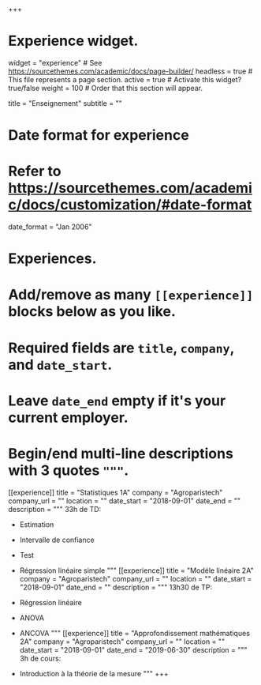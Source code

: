 +++
# Experience widget.
widget = "experience"  # See https://sourcethemes.com/academic/docs/page-builder/
headless = true  # This file represents a page section.
active = true  # Activate this widget? true/false
weight = 100  # Order that this section will appear.

title = "Enseignement"
subtitle = ""

# Date format for experience
#   Refer to https://sourcethemes.com/academic/docs/customization/#date-format
date_format = "Jan 2006"

# Experiences.
#   Add/remove as many `[[experience]]` blocks below as you like.
#   Required fields are `title`, `company`, and `date_start`.
#   Leave `date_end` empty if it's your current employer.
#   Begin/end multi-line descriptions with 3 quotes `"""`.
[[experience]]
  title = "Statistiques 1A"
  company = "Agroparistech"
  company_url = ""
  location = ""
  date_start = "2018-09-01"
  date_end = ""
  description = """
  33h de TD:
  
  * Estimation
  * Intervalle de confiance
  * Test
  * Régression linéaire simple
  """
[[experience]]
  title = "Modéle linéaire 2A"
  company = "Agroparistech"
  company_url = ""
  location = ""
  date_start = "2018-09-01"
  date_end = ""
  description = """
  13h30 de TP:
  
  * Régression linéaire
  * ANOVA
  * ANCOVA
  """
[[experience]]
  title = "Approfondissement mathématiques 2A"
  company = "Agroparistech"
  company_url = ""
  location = ""
  date_start = "2018-09-01"
  date_end = "2019-06-30"
  description = """
  3h de cours:
  
  * Introduction à la théorie de la mesure
  """
+++
